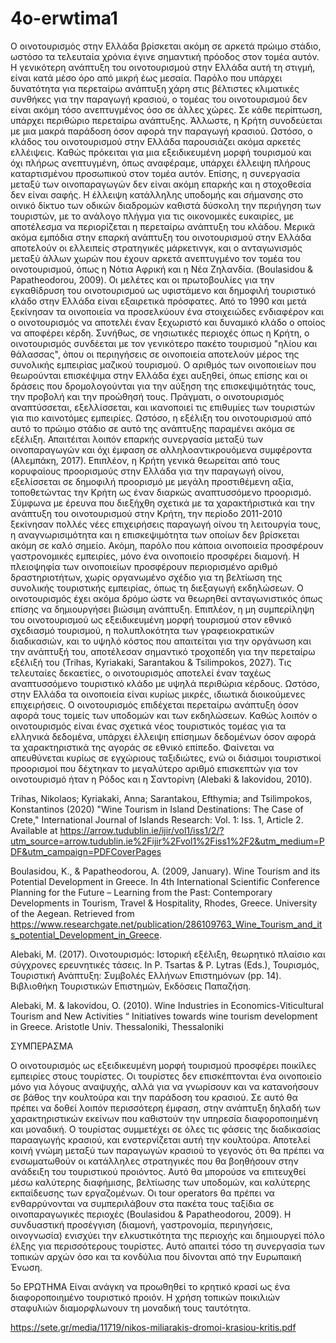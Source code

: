 # 4o-erwtima1

Ο οινοτουρισμός στην Ελλάδα βρίσκεται ακόμη σε αρκετά πρώιμο στάδιο, ωστόσο τα τελευταία χρόνια έγινε σημαντική πρόοδος στον τομέα αυτόν. Η γενικότερη ανάπτυξη του οινοτουρισμού στην Ελλάδα αυτή τη στιγμή, είναι κατά μέσο όρο από μικρή έως μεσαία. Παρόλο που υπάρχει δυνατότητα για περεταίρω ανάπτυξη χάρη στις βέλτιστες κλιματικές συνθήκες για την παραγωγή κρασιού, ο τομέας του οινοτουρισμού δεν είναι ακόμη τόσο ανεπτυγμένος όσο σε άλλες χώρες. Σε κάθε περίπτωση, υπάρχει περιθώριο περεταίρω ανάπτυξης. Άλλωστε, η Κρήτη συνοδεύεται με μια μακρά παράδοση όσον αφορά την παραγωγή κρασιού. Ωστόσο, ο κλάδος του οινοτουρισμού στην Ελλάδα παρουσιάζει ακόμα αρκετές ελλέιψεις. Καθώς πρόκειται για μια εξειδικευμένη μορφή τουρισμού και όχι πλήρως ανεπτυγμένη, όπως αναφέραμε, υπάρχει έλλειψη πλήρους καταρτισμένου προσωπικού στον τομέα αυτόν. Επίσης, η συνεργασία μεταξύ των οινοπαραγωγών δεν είναι ακόμη επαρκής και η στοχοθεσία δεν είναι σαφής. Η έλλειψη κατάλληλης υποδομής και σήμανσης στο οινικό δίκτυο των οδικών διαδρομών καθιστά δύσκολη την περιήγηση των τουριστών, με το ανάλογο πλήγμα για τις οικονομικές ευκαιρίες, με αποτέλεσμα να περιορίζεται η περεταίρω ανάπτυξη του κλάδου. Μερικά ακόμα εμπόδια στην επαρκή ανάπτυξη του οινοτουρισμού στην Ελλάδα αποτελούν οι ελλειπείς στρατηγικές μάρκετινγκ, και ο ανταγωνισμός μεταξύ άλλων χωρών που έχουν αρκετά ανεπτυγμένο τον τομέα του οινοτουρισμού, όπως η Νότια Αφρική και η Νέα Ζηλανδία. (Boulasidou & Papatheodorou, 2009).
Οι μελέτες και οι πρωτοβουλίες για την εγκαθίδρυση του οινοτουρισμού ως υφιστάμενο και δημοφιλή τουριστικό κλάδο στην Ελλάδα είναι εξαιρετικά πρόσφατες. Από το 1990 και μετά ξεκίνησαν τα οινοποιεία να προσελκύουν ένα στοιχειώδες ενδιαφέρον και ο οινοτουρισμός να αποτελέι έναν ξεχωριστό και δυναμικό κλάδο ο οποίος να αποφέρει κέρδη. Συνήθως, σε νησιωτικές περιοχές όπως η Κρήτη, ο οινοτουρισμός συνδέεται με τον γενικότερο πακέτο τουρισμού "ηλίου και θάλασσας", όπου οι περιηγήσεις σε οινοποιεία  αποτελούν μέρος της συνολικής εμπειρίας μαζικού τουρισμού. O αριθμός των οινοποιείων που θεωρούνται επισκέψιμα στην Ελλάδα έχει αυξηθεί, όπως επίσης και οι δράσεις που δρομολογούνται για την αύξηση της επισκεψιμότητάς τους, την προβολή και την προώθησή τους. Πράγματι, ο οινοτουρισμός αναπτύσσεται, εξελλίσσεται, και ικανοποιεί τις επιθυμίες των τουριστών για πιο καινοτόμες εμπειρίες. Ωστόσο, η εξέλιξη του οινοτουρισμού από αυτό το πρώιμο στάδιο σε αυτό της ανάπτυξης παραμένει ακόμα σε εξέλιξη. Απαιτέιται λοιπόν επαρκής συνεργασία μεταξύ των οινοπαραγωγών και όχι έμφαση σε αλληλοαντικρουόμενα συμφέροντα (Αλεμπάκη, 2017).
Επιπλέον, η Κρήτη γενικά θεωρείται από τους κορυφαίους προορισμούς στην Ελλάδα για την παραγωγή οίνου, εξελίσσεται σε δημοφιλή προορισμό με μεγάλη προστιθέμενη αξία, τοποθετώντας την Κρήτη ως έναν διαρκώς αναπτυσσόμενο προορισμό. Σύμφωνα με έρευνα που διεξήχθη σχετικά με τα χαρακτήριστικά και την ανάπτυξη του οινοτουρισμού στην Κρήτη, την περίοδο 2011-2010 ξεκίνησαν πολλές νέες επιχειρήσεις παραγωγή οίνου τη λειτουργία τους, η αναγνωρισιμότητα και η επισκεψιμότητα των οποίων δεν βρίσκεται ακόμη σε καλό σημείο. Ακόμη, παρόλο που κάποια οινοποιεία προσφέρουν γαστρονομικές εμπειρίες, μόνο ένα οινοποιείο προσφέρει διαμονή. Η πλειοψηφία των οινοποιείων προσφέρουν περιορισμένο αριθμό δραστηριοτήτων, χωρίς οργανωμένο σχέδιο για τη βελτίωση της συνολικής τουριστικής εμπειρίας, όπως τη διεξαγωγή εκδηλώσεων. Ο οινοτουρισμός έχει ακόμα δρόμο ώστε να θεωρηθεί ανταγωνιστικός όπως επίσης να δημιουργήσει βιώσιμη ανάπτυξη. Επιπλέον, η μη συμπερίληψη του οινοτουρισμού ως εξειδικευμένη μορφή τουρισμού στον εθνικό σχεδιασμό τουρισμού, η πολυπλοκότητα των γραφειοκρατικών διαδικασιών, και το υψηλό κόστος που απαιτείται για την οργάνωση και την ανάπτυξή του, αποτέλεσαν σημαντικό τροχοπέδη για την περεταίρω εξέλιξή του (Trihas, Kyriakaki, Sarantakou & Tsilimpokos, 2027).
Τις τελευταίες δεκαετίες, ο οινοτουρισμός αποτελεί έναν ταχέως αναπτυσσόμενο τουριστικό κλάδο με υψηλά περιθώρια κέρδους. Ωστόσο, στην Ελλάδα τα οινοποιεία είναι κυρίως μικρές, ιδιωτικά διοικούμενες επιχειρήσεις. Ο οινοτουρισμός επιδέχεται περεταίρω ανάπτυξη όσον αφορά τους τομείς των υποδομών και των εκδηλώσεων.
Καθώς λοιπόν ο οινοτουρισμός είναι ένας σχετικά νέος τουριστικός τομέας για τα ελληνικά δεδομένα, υπάρχει έλλειψη επίσημων δεδομένων όσον αφορά τα χαρακτηριστικά της αγοράς σε εθνικό επίπεδο. Φαίνεται να απευθύνεται κυρίως σε εγχώριους ταξιδιώτες, ενώ οι διάσιμοι τουριστικοί προορισμοί που δέχτηκαν το μεγαλύτερο αριθμό επισκεπτών για τον οινοτουρισμό ήταν η Ρόδος και η Σαντορίνη (Alebaki & Iakovidou, 2010).

Trihas, Nikolaos; Kyriakaki, Anna; Sarantakou, Efthymia; and Tsilimpokos, Konstantinos (2020) "Wine Tourism in Island Destinations: The Case of Crete," International Journal of Islands Research: Vol. 1: Iss. 1, Article 2. Available at https://arrow.tudublin.ie/ijir/vol1/iss1/2/?utm_source=arrow.tudublin.ie%2Fijir%2Fvol1%2Fiss1%2F2&utm_medium=PDF&utm_campaign=PDFCoverPages


Boulasidou, K., & Papatheodorou, A. (2009, January). Wine Tourism and its Potential Development in Greece. In 4th International Scientific Conference Planning for the Future – Learning from the Past: Contemporary Developments in Tourism, Travel & Hospitality, Rhodes, Greece. University of the Aegean. Retrieved from https://www.researchgate.net/publication/286109763_Wine_Tourism_and_its_potential_Development_in_Greece.

Alebaki, M. (2017). Οινοτουρισμός: Ιστορική εξέλιξη, θεωρητικό πλαίσιο και σύγχρονες ερευνητικές τάσεις. In P. Tsartas & P. Lytras (Eds.), Τουρισμός, Τουριστική Ανάπτυξη: Συμβολές Ελλήνων Επιστημόνων (pp. 14). Βιβλιοθήκη Τουριστικών Επιστημών, Εκδόσεις Παπαζήση.

Alebaki, M. & Iakovidou, O. (2010). Wine Industries in Economics-Viticultural Tourism and New Activities “ Initiatives towards wine tourism development in Greece. Aristotle Univ. Thessaloniki, Thessaloniki

ΣΥΜΠΕΡΑΣΜΑ 

Ο οινοτουρισμός ως εξειδικευμένη μορφή τουρισμού προσφέρει ποικίλες εμπειρίες στους τουρίστες. Οι τουρίστες δεν επισκέπτονται ένα οινοποιείο μόνο για λόγους αναψυχής, αλλά για να γνωρίσουν και να κατανοήσουν σε βάθος την κουλτούρα και την παράδοση του κρασιού. Σε αυτό θα πρέπει να δοθεί λοιπόν περισσότερη έμφαση, στην ανάπτυξη δηλαδή των χαρακτηριστικών εκείνων που καθιστούν την υπηρεσία διαφοροποιημένη και μοναδική. Ο τουρίστας συμμετέχει σε όλες τις φάσεις της διαδικασίας παρααγωγής κρασιού, και ενστερνίζεται αυτή την κουλτούρα. Αποτελεί κοινή γνώμη μεταξύ των παραγωγών κρασιού το γεγονός ότι θα πρέπει να ενσωματωθούν οι κατάλληλες στρατηγικές που θα βοηθήσουν στην ανάδειξη του τουριστικού προιόντος. Αυτό θα μπορούσε να επιτευχθεί μέσω καλύτερης διαφήμισης, βελτίωσης των υποδομών,  και καλύτερης εκπαίδευσης των εργαζομένων. Οι tour operators θα πρέπει να ενθαρρύνονται να συμπεριλάβουν στα πακέτα τους ταξίδια σε οινοπαραγωγικές περιοχές (Boulasidou & Papatheodorou, 2009). 
Η συνδυαστική προσέγγιση (διαμονή, γαστρονομία, περιηγήσεις, οινογνωσία) ενισχύει την ελκυστικότητα της περιοχής και δημιουργεί πόλο έλξης για περισσότερους τουρίστες. Αυτό απαιτεί τόσο τη συνεργασία των τοπικών αρχών όσο και τα κονδύλια που δίνονται από την Ευρωπαική Ένωση.


5ο ΕΡΩΤΗΜΑ 
Είναι ανάγκη να προωθηθεί το κρητικό κρασί ως ένα διαφοροποιημένο τουριστικό προιόν. Η χρήση τοπικών ποικιλιών σταφυλιών διαμορφλωνουν τη μοναδική τους ταυτότητα.

https://sete.gr/media/11719/nikos-miliarakis-dromoi-krasiou-kritis.pdf
